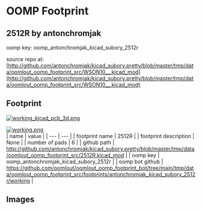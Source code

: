 # OOMP Footprint  
## 2512R  by antonchromjak  
  
oomp key: oomp_antonchromjak_kicad_subory_2512r  
  
source repo at: [http://github.com/antonchromjak/kicad_subory.pretty/blob/master/tmp/data/oomlout_oomp_footprint_src/WSON10__.kicad_mod](http://github.com/antonchromjak/kicad_subory.pretty/blob/master/tmp/data/oomlout_oomp_footprint_src/WSON10__.kicad_mod)  
## Footprint  
  
[![working_kicad_pcb_3d.png](working_kicad_pcb_3d_600.png)](working_kicad_pcb_3d.png)  
  
[![working.png](working_600.png)](working.png)  
| name | value | 
| --- | --- | 
| footprint name | 2512R | 
| footprint description | None | 
| number of pads | 6 | 
| github path | http://github.com/antonchromjak/kicad_subory.pretty/blob/master/tmp/data/oomlout_oomp_footprint_src/2512R.kicad_mod | 
| oomp key | oomp_antonchromjak_kicad_subory_2512r | 
| oomp bot github | https://github.com/oomlout/oomlout_oomp_footprint_bot/tree/main/tmp/data/oomlout_oomp_footprint_src/footprints/antonchromjak_kicad_subory_2512r/working | 
## Images  
